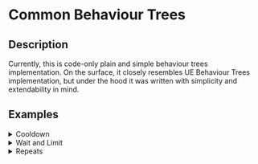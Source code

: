 # Common Behaviour Trees

## Description

Currently, this is code-only plain and simple behaviour trees implementation.
On the surface, it closely resembles UE Behaviour Trees implementation, but under the hood it was written with simplicity and extendability in mind.

## Examples

<details>
<summary>Cooldown</summary>
<p>

#### Cooldown example. A tree that changes _color field to a random of three options between cooldowns.

```cs
return new BT_TreeNode()
{
    Task = new BT_RandomNode()
    {
        Conditional = new BT_Cooldown(2.0f),
        Tasks = new BT_ITask[]
        {
            new BT_DelegateTask() { OnStartAction = delegate { _color = Color.red; } },
            new BT_DelegateTask() { OnStartAction = delegate { _color = Color.green; } },
            new BT_DelegateTask() { OnStartAction = delegate { _color = Color.blue; } },
        }
    }
};
```

</p>
</details>

<details>
<summary>Wait and Limit</summary>
<p>

#### Wait and Limit example. A tree that changes _color field sequentially between three values each second and halts midway last awaiter.

```cs
return new BT_TreeNode()
{
    Task = new BT_SequenceNode()
    {
        Conditional = new BT_Limit(2.5f),
        Tasks = new BT_ITask[]
        {
            new BT_DelegateTask() { OnStartAction = delegate { _color = Color.red; } },
            new BT_Wait(1.0f),
            new BT_DelegateTask() { OnStartAction = delegate { _color = Color.green; } },
            new BT_Wait(1.0f),
            new BT_DelegateTask() { OnStartAction = delegate { _color = Color.blue; } },
            new BT_Wait(1.0f),
        }
    }
};
```

</p>
</details>

<details>
<summary>Repeats</summary>
<p>

#### Repeats example. A tree that does in sequence:
#### 1. Changes _color field to a random of three options each frame for 3 seconds.
#### 2. Changes _color field sequentially between three values each second 2 times
#### 3. Changes _color field to a random of three options each frame for 120 frames.

```cs
return new BT_TreeNode()
{
    Task = new BT_SequenceNode()
    {
        Tasks = new BT_ITask[]
        {
            new BT_RandomNode()
            {
                Tasks = new BT_ITask[]
                {
                    new BT_DelegateTask() { OnStartAction = delegate { _color = Color.red; } },
                    new BT_DelegateTask() { OnStartAction = delegate { _color = Color.green; } },
                    new BT_DelegateTask() { OnStartAction = delegate { _color = Color.blue; } },
                },
                Decorator = new BT_RepeatFor(3.0f)
            },
            new BT_SequenceNode()
            {
                Tasks = new BT_ITask[]
                {
                    new BT_DelegateTask() { OnStartAction = delegate { _color = Color.red; } },
                    new BT_Wait(1.0f),
                    new BT_DelegateTask() { OnStartAction = delegate { _color = Color.green; } },
                    new BT_Wait(1.0f),
                    new BT_DelegateTask() { OnStartAction = delegate { _color = Color.blue; } },
                    new BT_Wait(1.0f),
                },
                Decorator = new BT_Repeat(2)
            },
            new BT_RandomNode()
            {
                Tasks = new BT_ITask[]
                {
                    new BT_DelegateTask() { OnStartAction = delegate { _color = Color.red; } },
                    new BT_DelegateTask() { OnStartAction = delegate { _color = Color.green; } },
                    new BT_DelegateTask() { OnStartAction = delegate { _color = Color.blue; } },
                },
                Decorator = new BT_RepeatForFrames(120)
            },
        }
    }
};
```

</p>
</details>
